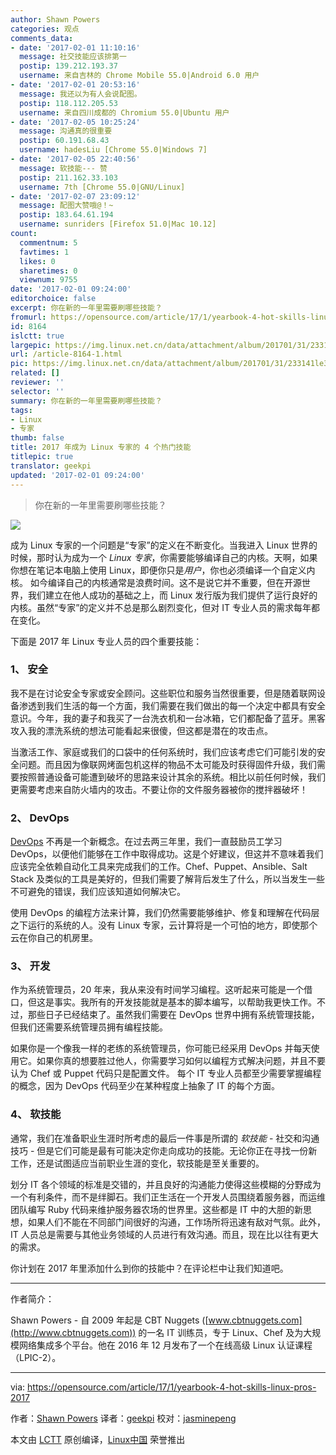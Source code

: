 ```yaml
---
author: Shawn Powers
categories: 观点
comments_data:
- date: '2017-02-01 11:10:16'
  message: 社交技能应该排第一
  postip: 139.212.193.37
  username: 来自吉林的 Chrome Mobile 55.0|Android 6.0 用户
- date: '2017-02-01 20:53:16'
  message: 我还以为有人会说配图。
  postip: 118.112.205.53
  username: 来自四川成都的 Chromium 55.0|Ubuntu 用户
- date: '2017-02-05 10:25:24'
  message: 沟通真的很重要
  postip: 60.191.68.43
  username: hadesLiu [Chrome 55.0|Windows 7]
- date: '2017-02-05 22:40:56'
  message: 软技能--- 赞
  postip: 211.162.33.103
  username: 7th [Chrome 55.0|GNU/Linux]
- date: '2017-02-07 23:09:12'
  message: 配图大赞哦@！~
  postip: 183.64.61.194
  username: sunriders [Firefox 51.0|Mac 10.12]
count:
  commentnum: 5
  favtimes: 1
  likes: 0
  sharetimes: 0
  viewnum: 9755
date: '2017-02-01 09:24:00'
editorchoice: false
excerpt: 你在新的一年里需要刷哪些技能？
fromurl: https://opensource.com/article/17/1/yearbook-4-hot-skills-linux-pros-2017
id: 8164
islctt: true
largepic: https://img.linux.net.cn/data/attachment/album/201701/31/233141le334md33m1i3dje.jpg
url: /article-8164-1.html
pic: https://img.linux.net.cn/data/attachment/album/201701/31/233141le334md33m1i3dje.jpg.thumb.jpg
related: []
reviewer: ''
selector: ''
summary: 你在新的一年里需要刷哪些技能？
tags:
- Linux
- 专家
thumb: false
title: 2017 年成为 Linux 专家的 4 个热门技能
titlepic: true
translator: geekpi
updated: '2017-02-01 09:24:00'
---
```



> 
> 你在新的一年里需要刷哪些技能？
> 
> 
> 


![](/data/attachment/album/201701/31/233141le334md33m1i3dje.jpg)


成为 Linux 专家的一个问题是“专家”的定义在不断变化。当我进入 Linux 世界的时候，那时认为成为一个 *Linux 专家*，你需要能够编译自己的内核。天啊，如果你想在笔记本电脑上使用 Linux，即便你只是*用户*，你也必须编译一个自定义内核。 如今编译自己的内核通常是浪费时间。这不是说它并不重要，但在开源世界，我们建立在他人成功的基础之上，而 Linux 发行版为我们提供了运行良好的内核。虽然“专家”的定义并不总是那么剧烈变化，但对 IT 专业人员的需求每年都在变化。


下面是 2017 年 Linux 专业人员的四个重要技能：


### 1、 安全


我不是在讨论安全专家或安全顾问。这些职位和服务当然很重要，但是随着联网设备渗透到我们生活的每一个方面，我们需要在我们做出的每一个决定中都具有安全意识。今年，我的妻子和我买了一台洗衣机和一台冰箱，它们都配备了蓝牙。黑客攻入我的漂洗系统的想法可能看起来很傻，但这都是潜在的攻击点。


当激活工作、家庭或我们的口袋中的任何系统时，我们应该考虑它们可能引发的安全问题。而且因为像联网烤面包机这样的物品不太可能及时获得固件升级，我们需要按照普通设备可能遭到破坏的思路来设计其余的系统。相比以前任何时候，我们更需要考虑来自防火墙内的攻击。不要让你的文件服务器被你的搅拌器破坏！


### 2、 DevOps


[DevOps](https://opensource.com/tags/devops) 不再是一个新概念。在过去两三年里，我们一直鼓励员工学习 DevOps，以便他们能够在工作中取得成功。这是个好建议，但这并不意味着我们应该完全依赖自动化工具来完成我们的工作。Chef、Puppet、Ansible、Salt Stack 及类似的工具是美好的，但我们需要了解背后发生了什么，所以当发生一些不可避免的错误，我们应该知道如何解决它。


使用 DevOps 的编程方法来计算，我们仍然需要能够维护、修复和理解在代码层之下运行的系统的人。没有 Linux 专家，云计算将是一个可怕的地方，即使那个云在你自己的机房里。


### 3、 开发


作为系统管理员，20 年来，我从来没有时间学习编程。这听起来可能是一个借口，但这是事实。我所有的开发技能就是基本的脚本编写，以帮助我更快工作。不过，那些日子已经结束了。虽然我们需要在 DevOps 世界中拥有系统管理技能，但我们还需要系统管理员拥有编程技能。


如果你是一个像我一样的老练的系统管理员，你可能已经采用 DevOps 并每天使用它。如果你真的想要胜过他人，你需要学习如何以编程方式解决问题，并且不要认为 Chef 或 Puppet 代码只是配置文件。 每个 IT 专业人员都至少需要掌握编程的概念，因为 DevOps 代码至少在某种程度上抽象了 IT 的每个方面。


### 4、 软技能


通常，我们在准备职业生涯时所考虑的最后一件事是所谓的 *软技能* - 社交和沟通技巧 - 但是它们可能是最有可能决定你走向成功的技能。无论你正在寻找一份新工作，还是试图适应当前职业生涯的变化，软技能是至关重要的。


划分 IT 各个领域的标准是交错的，并且良好的沟通能力使得这些模糊的分野成为一个有利条件，而不是绊脚石。我们正生活在一个开发人员围绕着服务器，而运维团队编写 Ruby 代码来维护服务器农场的世界里。这些都是 IT 中的大胆的新思想，如果人们不能在不同部门间很好的沟通，工作场所将迅速有敌对气氛。此外，IT 人员总是需要与其他业务领域的人员进行有效沟通。而且，现在比以往有更大的需求。


你计划在 2017 年里添加什么到你的技能中？在评论栏中让我们知道吧。




---


作者简介：


Shawn Powers - 自 2009 年起是 CBT Nuggets ([www.cbtnuggets.com](http://www.cbtnuggets.com)) 的一名 IT 训练员，专于 Linux、Chef 及为大规模网络集成多个平台。他在 2016 年 12 月发布了一个在线高级 Linux 认证课程（LPIC-2）。




---


via: <https://opensource.com/article/17/1/yearbook-4-hot-skills-linux-pros-2017>


作者：[Shawn Powers](https://opensource.com/users/shawnpowers) 译者：[geekpi](https://github.com/geekpi) 校对：[jasminepeng](https://github.com/jasminepeng)


本文由 [LCTT](https://github.com/LCTT/TranslateProject) 原创编译，[Linux中国](https://linux.cn/) 荣誉推出